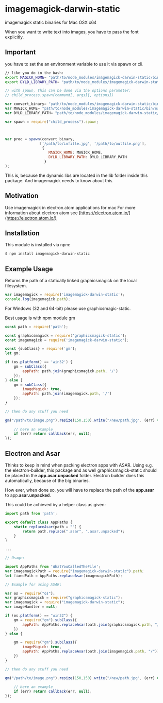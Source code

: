# imagemagick-darwin-static

imagemagick static binaries for Mac OSX x64

When you want to write text into images, you have to pass the font explicitly.

## Important

you have to set the an environment variable to use it via spawn or cli.

``` bash
// like you do in the bash:
export MAGICK_HOME= "path/to/node_modules/imagemagick-darwin-static/bin/osx/imagemagick/7.0.5-5/"
export DYLD_LIBRARY_PATH= "path/to/node_modules/imagemagick-darwin-static/bin/osx/imagemagick/7.0.5-5/lib/"
```
``` javascript
// with spawn, this can be done via the options parameter:
// child_process.spawn(command[, args][, options])

var convert_binary= "path/to/node_modules/imagemagick-darwin-static/bin/osx/imagemagick/7.0.5-5/bin/convert"
var MAGICK_HOME= "path/to/node_modules/imagemagick-darwin-static/bin/osx/imagemagick/7.0.5-5/"
var DYLD_LIBRARY_PATH= "path/to/node_modules/imagemagick-darwin-static/bin/osx/imagemagick/7.0.5-5/lib/"

var spawn = require("child_process").spawn;



var proc = spawn(convert_binary,
                ['/path/to/infille.jpg', '/path/to/outfile.png'],
                 {
                    MAGICK_HOME: MAGICK_HOME,
                    DYLD_LIBRARY_PATH: DYLD_LIBRARY_PATH
                  }
);
```
This is, because the dynamic libs are located in the lib folder inside this package. And imagemagick needs to know about this.

## Motivation
Use imagemagick in electron.atom applications for mac
For more information about electron atom see [https://electron.atom.io/](https://electron.atom.io/)

## Installation

This module is installed via npm:

``` bash
$ npm install imagemagick-darwin-static
```



## Example Usage

Returns the path of a statically linked graphicsmagick on the local filesystem.

``` js
var imagemagick = require('imagemagick-darwin-static');
console.log(imagemagick.path);

```

For Windows (32 and 64-bit) please use graphicsmagic-static.

Best usage is with npm module gm

``` js
const path = require('path');

const graphicsmagick = require('graphicsmagick-static');
const imagemagick = require('imagemagick-darwin-static');

const {subClass} = require('gm');
let gm;

if (os.platform() == 'win32') {
    gm = subClass({
        appPath: path.join(graphicsmagick.path, '/')
    });
} else {
    gm = subClass({
        imageMagick: true,
        appPath: path.join(imagemagick.path, '/')
    });
}

// then do any stuff you need

gm("/path/to/image.png").resize(150,150).write("/new/path.jpg", (err) => {
    
    // here an example
    if (err) return callback(err, null);
});
```

## Electron and Asar
Thinks to keep in mind when packing electron apps with ASAR.
Using e.g. the electron-builder, this package and as well graphicsmagick-static should be placed in the **app.asar.unpacked** folder.
Electron builder does this automatically, because of the big binaries.

How ever, when done so, you will have to replace the path of the **app.asar** to app.**asar.unpacked**.

This could be achieved by a helper class as given:

``` js
import path from 'path';

export default class AppPaths {
    static replaceAsar(path = "") {
        return path.replace(".asar", ".asar.unpacked");
    }
}

...

// Usage:

import AppPaths from 'WhatYouCalledTheFile';
var imagemagickPath = require("imagemagick-darwin-static").path;
let fixedPath = AppPaths.replaceAsar(imagemagickPath);

// Example for using ASAR:

var os = require("os");
var graphicsmagick = require("graphicsmagick-static");
var imagemagick = require("imagemagick-darwin-static");
var imageHandler = null;

if (os.platform() == "win32") {
    gm = require("gm").subClass({
        appPath: AppPaths.replaceAsar(path.join(graphicsmagick.path, "/"))
    })
} else {

    gm = require("gm").subClass({
        imageMagick: true,
        appPath: AppPaths.replaceAsar(path.join(imagemagick.path, "/"))
    })
}

// then do any stuff you need

gm("/path/to/image.png").resize(150,150).write("/new/path.jpg", (err) => {
    
    // here an example
    if (err) return callback(err, null);
});
```

